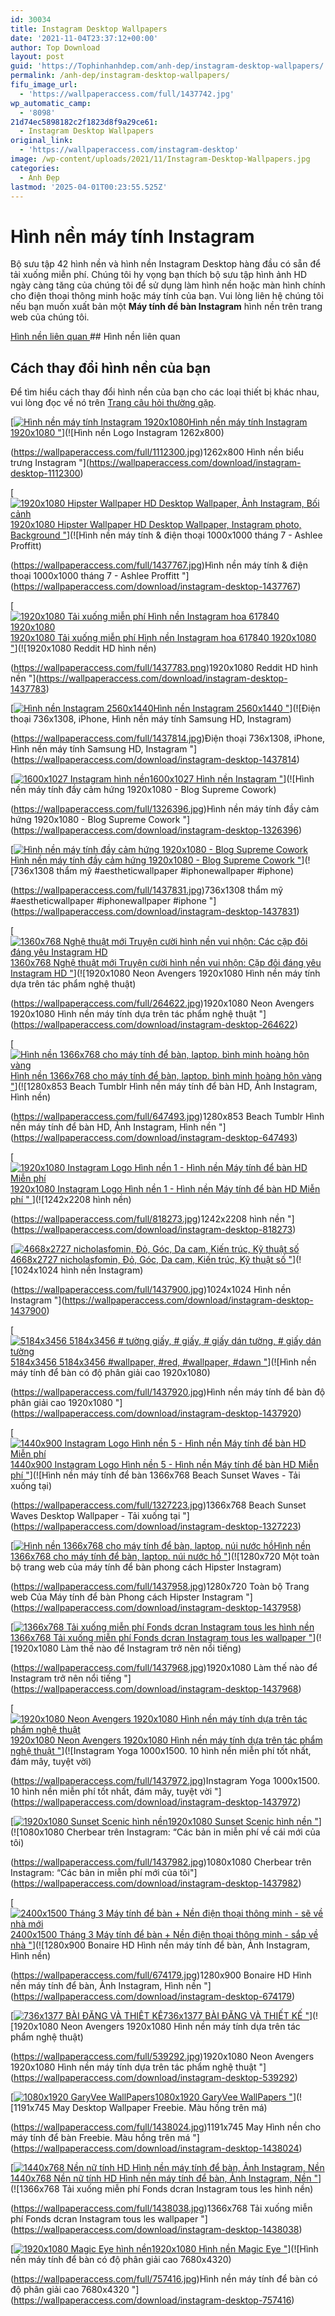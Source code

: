 ```yaml
---
id: 30034
title: Instagram Desktop Wallpapers
date: '2021-11-04T23:37:12+00:00'
author: Top Download
layout: post
guid: 'https://Tophinhanhdep.com/anh-dep/instagram-desktop-wallpapers/'
permalink: /anh-dep/instagram-desktop-wallpapers/
fifu_image_url:
  - 'https://wallpaperaccess.com/full/1437742.jpg'
wp_automatic_camp:
  - '8098'
21d74ec5898182c2f1823d8f9a29ce61:
  - Instagram Desktop Wallpapers
original_link:
  - 'https://wallpaperaccess.com/instagram-desktop'
image: /wp-content/uploads/2021/11/Instagram-Desktop-Wallpapers.jpg
categories:
  - Ảnh Đẹp
lastmod: '2025-04-01T00:23:55.525Z'
---
```

# Hình nền máy tính Instagram

Bộ sưu tập 42 hình nền và hình nền Instagram Desktop hàng đầu có sẵn để tải xuống miễn phí. Chúng tôi hy vọng bạn thích bộ sưu tập hình ảnh HD ngày càng tăng của chúng tôi để sử dụng làm hình nền hoặc màn hình chính cho điện thoại thông minh hoặc máy tính của bạn. Vui lòng liên hệ chúng tôi nếu bạn muốn xuất bản một **Máy tính để bàn Instagram** hình nền trên trang web của chúng tôi.

[Hình nền liên quan ](#related) ## Hình nền liên quan

## Cách thay đổi hình nền của bạn

Để tìm hiểu cách thay đổi hình nền của bạn cho các loại thiết bị khác nhau, vui lòng đọc về nó trên [Trang câu hỏi thường gặp](https://tophinhanhdep.com/faq/).

  
[[![Hình nền máy tính Instagram 1920x1080](https://wallpaperaccess.com/full/1437742.jpg)Hình nền máy tính Instagram 1920x1080 "](https://wallpaperaccess.com/download/instagram-desktop-1437742)](![Hình nền Logo Instagram 1262x800)

(https://wallpaperaccess.com/full/1112300.jpg)1262x800 Hình nền biểu trưng Instagram "](https://wallpaperaccess.com/download/instagram-desktop-1112300)

[[![1920x1080 Hipster Wallpaper HD Desktop Wallpaper, Ảnh Instagram, Bối cảnh](https://wallpaperaccess.com/full/467959.jpg)1920x1080 Hipster Wallpaper HD Desktop Wallpaper, Instagram photo, Background "](https://wallpaperaccess.com/download/instagram-desktop-467959)](![Hình nền máy tính & điện thoại 1000x1000 tháng 7 - Ashlee Proffitt)

(https://wallpaperaccess.com/full/1437767.jpg)Hình nền máy tính &amp; điện thoại 1000x1000 tháng 7 - Ashlee Proffitt "](https://wallpaperaccess.com/download/instagram-desktop-1437767)

[[![1920x1080 Tải xuống miễn phí Hình nền Instagram hoa 617840 1920x1080](https://wallpaperaccess.com/full/1437771.jpg)1920x1080 Tải xuống miễn phí Hình nền Instagram hoa 617840 1920x1080 "](https://wallpaperaccess.com/download/instagram-desktop-1437771)](![1920x1080 Reddit HD hình nền)

(https://wallpaperaccess.com/full/1437783.png)1920x1080 Reddit HD hình nền "](https://wallpaperaccess.com/download/instagram-desktop-1437783)

[[![Hình nền Instagram 2560x1440](https://wallpaperaccess.com/full/1437804.jpg)Hình nền Instagram 2560x1440 "](https://wallpaperaccess.com/download/instagram-desktop-1437804)](![Điện thoại 736x1308, iPhone, Hình nền máy tính Samsung HD, Instagram)

(https://wallpaperaccess.com/full/1437814.jpg)Điện thoại 736x1308, iPhone, Hình nền máy tính Samsung HD, Instagram "](https://wallpaperaccess.com/download/instagram-desktop-1437814)

[[![1600x1027 Instagram hình nền](https://wallpaperaccess.com/full/1437823.jpg)1600x1027 Hình nền Instagram "](https://wallpaperaccess.com/download/instagram-desktop-1437823)](![Hình nền máy tính đầy cảm hứng 1920x1080 - Blog Supreme Cowork)

(https://wallpaperaccess.com/full/1326396.jpg)Hình nền máy tính đầy cảm hứng 1920x1080 - Blog Supreme Cowork "](https://wallpaperaccess.com/download/instagram-desktop-1326396)

[[![Hình nền máy tính đầy cảm hứng 1920x1080 - Blog Supreme Cowork](https://wallpaperaccess.com/full/1326621.jpg)Hình nền máy tính đầy cảm hứng 1920x1080 - Blog Supreme Cowork "](https://wallpaperaccess.com/download/instagram-desktop-1326621)](![736x1308 thẩm mỹ #aestheticwallpaper #iphonewallpaper #iphone)

(https://wallpaperaccess.com/full/1437831.jpg)736x1308 thẩm mỹ #aestheticwallpaper #iphonewallpaper #iphone "](https://wallpaperaccess.com/download/instagram-desktop-1437831)

[[![1360x768 Nghệ thuật mới Truyện cười hình nền vui nhộn: Các cặp đôi đáng yêu Instagram HD](https://wallpaperaccess.com/full/1437832.jpg)1360x768 Nghệ thuật mới Truyện cười hình nền vui nhộn: Cặp đôi đáng yêu Instagram HD "](https://wallpaperaccess.com/download/instagram-desktop-1437832)](![1920x1080 Neon Avengers 1920x1080 Hình nền máy tính dựa trên tác phẩm nghệ thuật)

(https://wallpaperaccess.com/full/264622.jpg)1920x1080 Neon Avengers 1920x1080 Hình nền máy tính dựa trên tác phẩm nghệ thuật "](https://wallpaperaccess.com/download/instagram-desktop-264622)

[[![Hình nền 1366x768 cho máy tính để bàn, laptop.  bình minh hoàng hôn vàng](https://wallpaperaccess.com/full/1437841.jpg)Hình nền 1366x768 cho máy tính để bàn, laptop. bình minh hoàng hôn vàng "](https://wallpaperaccess.com/download/instagram-desktop-1437841)](![1280x853 Beach Tumblr Hình nền máy tính để bàn HD, Ảnh Instagram, Hình nền)

(https://wallpaperaccess.com/full/647493.jpg)1280x853 Beach Tumblr Hình nền máy tính để bàn HD, Ảnh Instagram, Hình nền "](https://wallpaperaccess.com/download/instagram-desktop-647493)

[[![1920x1080 Instagram Logo Hình nền 1 - Hình nền Máy tính để bàn HD Miễn phí](https://wallpaperaccess.com/full/1437849.jpg)1920x1080 Instagram Logo Hình nền 1 - Hình nền Máy tính để bàn HD Miễn phí " ](https://wallpaperaccess.com/download/instagram-desktop-1437849)](![1242x2208 hình nền)

(https://wallpaperaccess.com/full/818273.jpg)1242x2208 hình nền "](https://wallpaperaccess.com/download/instagram-desktop-818273)

[[![4668x2727 nicholasfomin, Đỏ, Góc, Da cam, Kiến trúc, Kỹ thuật số](https://wallpaperaccess.com/full/1437878.jpg)4668x2727 nicholasfomin, Đỏ, Góc, Da cam, Kiến trúc, Kỹ thuật số "](https://wallpaperaccess.com/download/instagram-desktop-1437878)](![1024x1024 hình nền Instagram)

(https://wallpaperaccess.com/full/1437900.jpg)1024x1024 Hình nền Instagram "](https://wallpaperaccess.com/download/instagram-desktop-1437900)

[[![5184x3456 5184x3456 # tường giấy, # giấy, # giấy dán tường, # giấy dán tường](https://wallpaperaccess.com/full/1437905.jpg)5184x3456 5184x3456 #wallpaper, #red, #wallpaper, #dawn "](https://wallpaperaccess.com/download/instagram-desktop-1437905)](![Hình nền máy tính để bàn có độ phân giải cao 1920x1080)

(https://wallpaperaccess.com/full/1437920.jpg)Hình nền máy tính để bàn độ phân giải cao 1920x1080 "](https://wallpaperaccess.com/download/instagram-desktop-1437920)

[[![1440x900 Instagram Logo Hình nền 5 - Hình nền Máy tính để bàn HD Miễn phí](https://wallpaperaccess.com/full/1437932.jpg)1440x900 Instagram Logo Hình nền 5 - Hình nền Máy tính để bàn HD Miễn phí "](https://wallpaperaccess.com/download/instagram-desktop-1437932)](![Hình nền máy tính để bàn 1366x768 Beach Sunset Waves - Tải xuống tại)

(https://wallpaperaccess.com/full/1327223.jpg)1366x768 Beach Sunset Waves Desktop Wallpaper - Tải xuống tại "](https://wallpaperaccess.com/download/instagram-desktop-1327223)

[[![Hình nền 1366x768 cho máy tính để bàn, laptop.  núi nước hồ](https://wallpaperaccess.com/full/1437953.jpg)Hình nền 1366x768 cho máy tính để bàn, laptop. núi nước hồ "](https://wallpaperaccess.com/download/instagram-desktop-1437953)](![1280x720 Một toàn bộ trang web của máy tính để bàn phong cách Hipster Instagram)

(https://wallpaperaccess.com/full/1437958.jpg)1280x720 Toàn bộ Trang web Của Máy tính để bàn Phong cách Hipster Instagram "](https://wallpaperaccess.com/download/instagram-desktop-1437958)

[[![1366x768 Tải xuống miễn phí Fonds dcran Instagram tous les hình nền](https://wallpaperaccess.com/full/1437967.jpg)1366x768 Tải xuống miễn phí Fonds dcran Instagram tous les wallpaper "](https://wallpaperaccess.com/download/instagram-desktop-1437967)](![1920x1080 Làm thế nào để Instagram trở nên nổi tiếng)

(https://wallpaperaccess.com/full/1437968.jpg)1920x1080 Làm thế nào để Instagram trở nên nổi tiếng "](https://wallpaperaccess.com/download/instagram-desktop-1437968)

[[![1920x1080 Neon Avengers 1920x1080 Hình nền máy tính dựa trên tác phẩm nghệ thuật](https://wallpaperaccess.com/full/189959.jpg)1920x1080 Neon Avengers 1920x1080 Hình nền máy tính dựa trên tác phẩm nghệ thuật "](https://wallpaperaccess.com/download/instagram-desktop-189959)](![Instagram Yoga 1000x1500.  10 hình nền miễn phí tốt nhất, đám mây, tuyệt vời)

(https://wallpaperaccess.com/full/1437972.jpg)Instagram Yoga 1000x1500. 10 hình nền miễn phí tốt nhất, đám mây, tuyệt vời "](https://wallpaperaccess.com/download/instagram-desktop-1437972)

[[![1920x1080 Sunset Scenic hình nền](https://wallpaperaccess.com/full/1378823.jpg)1920x1080 Sunset Scenic hình nền "](https://wallpaperaccess.com/download/instagram-desktop-1378823)](![1080x1080 Cherbear trên Instagram: “Các bản in miễn phí về cái mới của tôi)

(https://wallpaperaccess.com/full/1437982.jpg)1080x1080 Cherbear trên Instagram: “Các bản in miễn phí mới của tôi"](https://wallpaperaccess.com/download/instagram-desktop-1437982)

[[![2400x1500 Tháng 3 Máy tính để bàn + Nền điện thoại thông minh - sẽ về nhà mới](https://wallpaperaccess.com/full/1437990.png)2400x1500 Tháng 3 Máy tính để bàn + Nền điện thoại thông minh - sắp về nhà "](https://wallpaperaccess.com/download/instagram-desktop-1437990)](![1280x900 Bonaire HD Hình nền máy tính để bàn, Ảnh Instagram, Hình nền)

(https://wallpaperaccess.com/full/674179.jpg)1280x900 Bonaire HD Hình nền máy tính để bàn, Ảnh Instagram, Hình nền "](https://wallpaperaccess.com/download/instagram-desktop-674179)

[[![736x1377 BÀI ĐĂNG VÀ THIẾT KẾ](https://wallpaperaccess.com/full/1437998.jpg)736x1377 BÀI ĐĂNG VÀ THIẾT KẾ "](https://wallpaperaccess.com/download/instagram-desktop-1437998)](![1920x1080 Neon Avengers 1920x1080 Hình nền máy tính dựa trên tác phẩm nghệ thuật)

(https://wallpaperaccess.com/full/539292.jpg)1920x1080 Neon Avengers 1920x1080 Hình nền máy tính dựa trên tác phẩm nghệ thuật "](https://wallpaperaccess.com/download/instagram-desktop-539292)

[[![1080x1920 GaryVee WallPapers](https://wallpaperaccess.com/full/1119350.png)1080x1920 GaryVee WallPapers "](https://wallpaperaccess.com/download/instagram-desktop-1119350)](![1191x745 May Desktop Wallpaper Freebie.  Màu hồng trên má)

(https://wallpaperaccess.com/full/1438024.jpg)1191x745 May Hình nền cho máy tính để bàn Freebie. Màu hồng trên má "](https://wallpaperaccess.com/download/instagram-desktop-1438024)

[[![1440x768 Nền nữ tính HD Hình nền máy tính để bàn, Ảnh Instagram, Nền](https://wallpaperaccess.com/full/169248.jpg)1440x768 Nền nữ tính HD Hình nền máy tính để bàn, Ảnh Instagram, Nền "](https://wallpaperaccess.com/download/instagram-desktop-169248)](![1366x768 Tải xuống miễn phí Fonds dcran Instagram tous les hình nền)

(https://wallpaperaccess.com/full/1438038.jpg)1366x768 Tải xuống miễn phí Fonds dcran Instagram tous les wallpaper "](https://wallpaperaccess.com/download/instagram-desktop-1438038)

[[![1920x1080 Magic Eye hình nền](https://wallpaperaccess.com/full/1438040.jpg)1920x1080 Hình nền Magic Eye "](https://wallpaperaccess.com/download/instagram-desktop-1438040)](![Hình nền máy tính để bàn có độ phân giải cao 7680x4320)

(https://wallpaperaccess.com/full/757416.jpg)Hình nền máy tính để bàn có độ phân giải cao 7680x4320 "](https://wallpaperaccess.com/download/instagram-desktop-757416)
